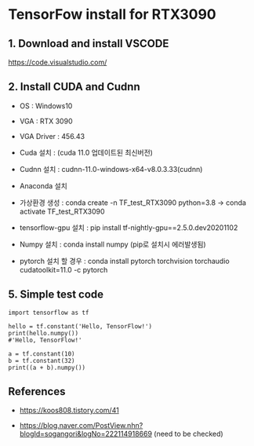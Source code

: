 # TensorFow install for RTX3090

## 1. Download and install VSCODE 

https://code.visualstudio.com/

## 2. Install CUDA and Cudnn

- OS : Windows10

- VGA : RTX 3090

- VGA Driver : 456.43

- Cuda 설치 :   (cuda 11.0 업데이트된 최신버전)

- Cudnn 설치 : cudnn-11.0-windows-x64-v8.0.3.33(cudnn)

- Anaconda 설치

- 가상환경 생성 : conda create -n TF_test_RTX3090 python=3.8 -> conda activate TF_test_RTX3090

- tensorflow-gpu 설치 : pip install tf-nightly-gpu==2.5.0.dev20201102

- Numpy 설치 : conda install numpy (pip로 설치시 에러발생됨)

- pytorch 설치 할 경우 : conda install pytorch torchvision torchaudio cudatoolkit=11.0 -c pytorch


## 5. Simple test code
```
import tensorflow as tf

hello = tf.constant('Hello, TensorFlow!')
print(hello.numpy())
#'Hello, TensorFlow!'

a = tf.constant(10)
b = tf.constant(32)
print((a + b).numpy())
```

## References
- https://koos808.tistory.com/41

- https://blog.naver.com/PostView.nhn?blogId=sogangori&logNo=222114918669 (need to be checked)

